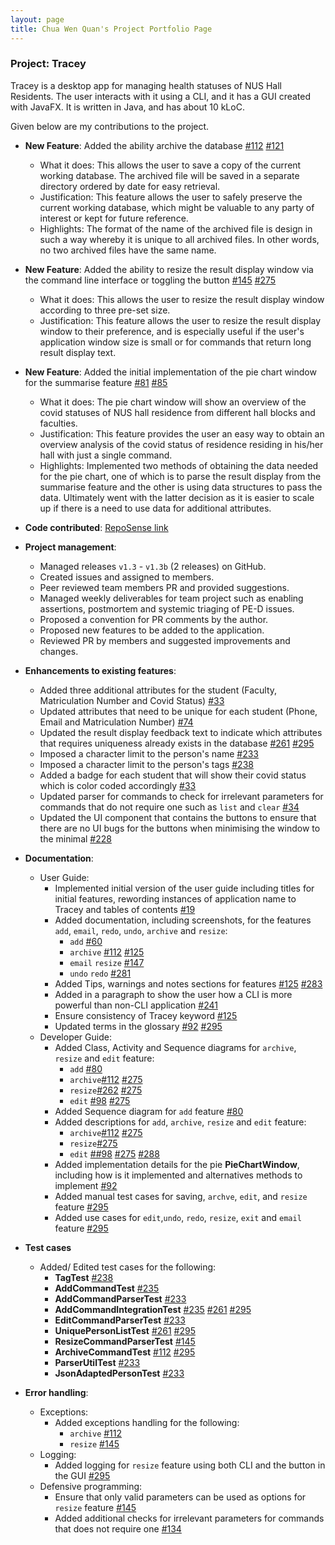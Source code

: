 ```yaml
---
layout: page
title: Chua Wen Quan's Project Portfolio Page
---
```


### Project: Tracey

Tracey is a desktop app for managing health statuses of NUS Hall Residents. The user interacts with it using a CLI, and it has a GUI created with JavaFX. It is written in Java, and has about 10 kLoC.

Given below are my contributions to the project.

* **New Feature**: Added the ability archive the database [\#112](https://github.com/AY2122S2-CS2103T-T12-3/tp/pull/112) [\#121](https://github.com/AY2122S2-CS2103T-T12-3/tp/pull/121)
  * What it does: This allows the user to save a copy of the current working database. The archived file will be saved in a separate directory ordered by date for easy retrieval.
  * Justification: This feature allows the user to safely preserve the current working database, which might be valuable to any party of interest or kept for future reference.
  * Highlights: The format of the name of the archived file is design in such a way whereby it is unique to all archived files. In other words, no two archived files have the same name.

* **New Feature**: Added the ability to resize the result display window via the command line interface or toggling the button [\#145](https://github.com/AY2122S2-CS2103T-T12-3/tp/pull/145) [\#275](https://github.com/AY2122S2-CS2103T-T12-3/tp/pull/275)
  * What it does: This allows the user to resize the result display window according to three pre-set size.
  * Justification: This feature allows the user to resize the result display window to their preference, and is especially useful if the user's application window size is small or for commands that return long result display text.

* **New Feature**: Added the initial implementation of the pie chart window for the summarise feature [\#81](https://github.com/AY2122S2-CS2103T-T12-3/tp/pull/81) [\#85](https://github.com/AY2122S2-CS2103T-T12-3/tp/pull/85)
  * What it does: The pie chart window will show an overview of the covid statuses of NUS hall residence from different hall blocks and faculties.
  * Justification: This feature provides the user an easy way to obtain an overview analysis of the covid status of residence residing in his/her hall with just a single command.
  * Highlights: Implemented two methods of obtaining the data needed for the pie chart, one of which is to parse the result display from the summarise feature and the other is using data structures to pass the data. Ultimately went with the latter decision as it is easier to scale up if there is a need to use data for additional attributes.

* **Code contributed**: [RepoSense link](https://nus-cs2103-ay2122s2.github.io/tp-dashboard/?search=cwq2326&breakdown=true&sort=groupTitle&sortWithin=title&since=2022-02-18&timeframe=commit&mergegroup=&groupSelect=groupByRepos&checkedFileTypes=docs~functional-code~test-code~other)

* **Project management**:
  * Managed releases `v1.3` - `v1.3b` (2 releases) on GitHub.
  * Created issues and assigned to members.
  * Peer reviewed team members PR and provided suggestions.
  * Managed weekly deliverables for team project such as enabling assertions, postmortem and systemic triaging of PE-D issues.
  * Proposed a convention for PR comments by the author.
  * Proposed new features to be added to the application.
  * Reviewed PR by members and suggested improvements and changes.

* **Enhancements to existing features**:
  * Added three additional attributes for the student (Faculty, Matriculation Number and Covid Status) [\#33](https://github.com/AY2122S2-CS2103T-T12-3/tp/pull/33)
  * Updated attributes that need to be unique for each student (Phone, Email and Matriculation Number) [\#74](https://github.com/AY2122S2-CS2103T-T12-3/tp/pull/74)
  * Updated the result display feedback text to indicate which attributes that requires uniqueness already exists in the database [\#261](https://github.com/AY2122S2-CS2103T-T12-3/tp/pull/261) [\#295](https://github.com/AY2122S2-CS2103T-T12-3/tp/pull/295)
  * Imposed a character limit to the person's name [\#233](https://github.com/AY2122S2-CS2103T-T12-3/tp/pull/233)
  * Imposed a character limit to the person's tags [\#238](https://github.com/AY2122S2-CS2103T-T12-3/tp/pull/238)
  * Added a badge for each student that will show their covid status which is color coded accordingly [\#33](https://github.com/AY2122S2-CS2103T-T12-3/tp/pull/33)
  * Updated parser for commands to check for irrelevant parameters for commands that do not require one such as `list` and `clear` [\#34](https://github.com/AY2122S2-CS2103T-T12-3/tp/pull/34)
  * Updated the UI component that contains the buttons to ensure that there are no UI bugs for the buttons when minimising the window to the minimal [\#228](https://github.com/AY2122S2-CS2103T-T12-3/tp/pull/228)

* **Documentation**:
  * User Guide:
    * Implemented initial version of the user guide including titles for initial features, rewording instances of application name to Tracey and tables of contents [\#19](https://github.com/AY2122S2-CS2103T-T12-3/tp/pull/19)
    * Added documentation, including screenshots, for the features `add`, `email`, `redo`, `undo`, `archive` and `resize`:
      * `add` [\#60](https://github.com/AY2122S2-CS2103T-T12-3/tp/pull/60)
      * `archive` [\#112](https://github.com/AY2122S2-CS2103T-T12-3/tp/pull/112) [\#125](https://github.com/AY2122S2-CS2103T-T12-3/tp/pull/125)
      * `email` `resize` [\#147](https://github.com/AY2122S2-CS2103T-T12-3/tp/pull/147) 
      * `undo` `redo` [\#281](https://github.com/AY2122S2-CS2103T-T12-3/tp/pull/281)
    * Added Tips, warnings and notes sections for features [\#125](https://github.com/AY2122S2-CS2103T-T12-3/tp/pull/125) [\#283](https://github.com/AY2122S2-CS2103T-T12-3/tp/pull/283)
    * Added in a paragraph to show the user how a CLI is more powerful than non-CLI application [\#241](https://github.com/AY2122S2-CS2103T-T12-3/tp/pull/241)
    * Ensure consistency of Tracey keyword [\#125](https://github.com/AY2122S2-CS2103T-T12-3/tp/pull/125)
    * Updated terms in the glossary [\#92](https://github.com/AY2122S2-CS2103T-T12-3/tp/pull/92) [\#295](https://github.com/AY2122S2-CS2103T-T12-3/tp/pull/295)
  * Developer Guide:
    * Added Class, Activity and Sequence diagrams for `archive`, `resize` and `edit` feature:
      * `add` [\#80](https://github.com/AY2122S2-CS2103T-T12-3/tp/pull/80)
      * `archive`[\#112](https://github.com/AY2122S2-CS2103T-T12-3/tp/pull/112) [\#275](https://github.com/AY2122S2-CS2103T-T12-3/tp/pull/275)
      * `resize`[\#262](https://github.com/AY2122S2-CS2103T-T12-3/tp/pull/262) [\#275](https://github.com/AY2122S2-CS2103T-T12-3/tp/pull/275)
      * `edit` [\#98](https://github.com/AY2122S2-CS2103T-T12-3/tp/pull/98) [\#275](https://github.com/AY2122S2-CS2103T-T12-3/tp/pull/275)
    * Added Sequence diagram for `add` feature [\#80](https://github.com/AY2122S2-CS2103T-T12-3/tp/pull/80) 
    * Added descriptions for `add`, `archive`, `resize` and `edit` feature: 
      * `archive`[\#112](https://github.com/AY2122S2-CS2103T-T12-3/tp/pull/112) [\#275](https://github.com/AY2122S2-CS2103T-T12-3/tp/pull/275)
      * `resize`[\#275](https://github.com/AY2122S2-CS2103T-T12-3/tp/pull/275)
      * `edit` [\##98](https://github.com/AY2122S2-CS2103T-T12-3/tp/pull/98) [\#275](https://github.com/AY2122S2-CS2103T-T12-3/tp/pull/275) [\#288](https://github.com/AY2122S2-CS2103T-T12-3/tp/pull/288)
    * Added implementation details for the pie **PieChartWindow**, including how is it implemented and alternatives methods to implement [\#92](https://github.com/AY2122S2-CS2103T-T12-3/tp/pull/92)
    * Added manual test cases for saving, `archve`, `edit`, and `resize` feature [\#295](https://github.com/AY2122S2-CS2103T-T12-3/tp/pull/295)
    * Added use cases for `edit`,`undo`, `redo`, `resize`, `exit` and `email` feature [\#295](https://github.com/AY2122S2-CS2103T-T12-3/tp/pull/295)
    
* **Test cases**
  * Added/ Edited test cases for the following:
    * **TagTest** [\#238](https://github.com/AY2122S2-CS2103T-T12-3/tp/pull/238)
    * **AddCommandTest** [\#235](https://github.com/AY2122S2-CS2103T-T12-3/tp/pull/235)
    * **AddCommandParserTest** [\#233](https://github.com/AY2122S2-CS2103T-T12-3/tp/pull/233)
    * **AddCommandIntegrationTest** [\#235](https://github.com/AY2122S2-CS2103T-T12-3/tp/pull/235) [\#261](https://github.com/AY2122S2-CS2103T-T12-3/tp/pull/261) [\#295](https://github.com/AY2122S2-CS2103T-T12-3/tp/pull/295)
    * **EditCommandParserTest** [\#233](https://github.com/AY2122S2-CS2103T-T12-3/tp/pull/233)
    * **UniquePersonListTest** [\#261](https://github.com/AY2122S2-CS2103T-T12-3/tp/pull/261) [\#295](https://github.com/AY2122S2-CS2103T-T12-3/tp/pull/295)
    * **ResizeCommandParserTest** [\#145](https://github.com/AY2122S2-CS2103T-T12-3/tp/pull/145)
    * **ArchiveCommandTest** [\#112](https://github.com/AY2122S2-CS2103T-T12-3/tp/pull/112) [\#295](https://github.com/AY2122S2-CS2103T-T12-3/tp/pull/295)
    * **ParserUtilTest** [\#233](https://github.com/AY2122S2-CS2103T-T12-3/tp/pull/233)
    * **JsonAdaptedPersonTest** [\#233](https://github.com/AY2122S2-CS2103T-T12-3/tp/pull/233)


* **Error handling**:
  * Exceptions:
    * Added exceptions handling for the following:
      * `archive` [\#112](https://github.com/AY2122S2-CS2103T-T12-3/tp/pull/112)
      * `resize` [\#145](https://github.com/AY2122S2-CS2103T-T12-3/tp/pull/145)
  * Logging:
    * Added logging for `resize` feature using both CLI and the button in the GUI [\#295](https://github.com/AY2122S2-CS2103T-T12-3/tp/pull/295)
  * Defensive programming:
    * Ensure that only valid parameters can be used as options for `resize` feature [\#145](https://github.com/AY2122S2-CS2103T-T12-3/tp/pull/145)
    * Added additional checks for irrelevant parameters for commands that does not require one [\#134](https://github.com/AY2122S2-CS2103T-T12-3/tp/pull/134) 
